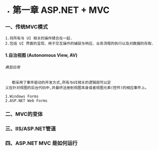 * # 第一章 ASP.NET + MVC


### 一、传统MVC模式 

    1.将所有与 UI 相关的操作揉合在一起.
    2.包括 UI 界面的呈现、用于交互操作的捕捉与响应、业务流程的执行以及对数据的存取.
  
#### 1.自治视图 (Autonomous View, AV)
 
###### `典型应用`
       都采用了事件驱动的开发方式,所有与UI相关的逻辑部可以定
    义在针对视图的后台代码中,并最终注册到视图本身或者视图元素(控件)的相应事件上。
   
    1.Windows Forms
    2.ASP.NET Web Forms



 
### 二、MVC的变体

### 三、IIS/ASP.NET管道

### 四、ASP.NET MVC 是如何运行

